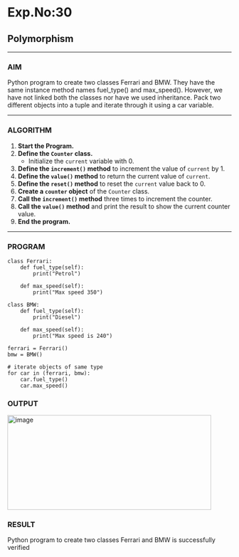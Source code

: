 # Exp.No:30  
## Polymorphism

---

### AIM  
Python program to create two classes Ferrari and BMW. They have the same instance method names fuel_type() and max_speed(). However, we have not linked both the classes nor have we used inheritance. Pack two different objects into a tuple and iterate through it using a car variable. 



---

### ALGORITHM

1. **Start the Program.**
2. **Define the `Counter` class.**
   - Initialize the `current` variable with 0.
3. **Define the `increment()` method** to increment the value of `current` by 1.
4. **Define the `value()` method** to return the current value of `current`.
5. **Define the `reset()` method** to reset the `current` value back to 0.
6. **Create a `counter` object** of the `Counter` class.
7. **Call the `increment()` method** three times to increment the counter.
8. **Call the `value()` method** and print the result to show the current counter value.
9. **End the program.**

---

### PROGRAM

```
class Ferrari:
    def fuel_type(self):
        print("Petrol")

    def max_speed(self):
        print("Max speed 350")

class BMW:
    def fuel_type(self):
        print("Diesel")

    def max_speed(self):
        print("Max speed is 240")

ferrari = Ferrari()
bmw = BMW()

# iterate objects of same type
for car in (ferrari, bmw):
    car.fuel_type()
    car.max_speed()
```

### OUTPUT

<img width="458" height="213" alt="image" src="https://github.com/user-attachments/assets/24afcbaf-7c22-43ed-9a35-839cff5f689a" />


### RESULT

Python program to create two classes Ferrari and BMW is successfully verified
